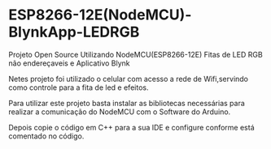 # ESP8266-12E(NodeMCU)-BlynkApp-LEDRGB
Projeto Open Source 
Utilizando NodeMCU(ESP8266-12E)
Fitas de LED RGB não endereçaveis
e Aplicativo Blynk

Netes projeto foi utilizado o celular com acesso a rede de Wifi,servindo como controle para a fita de led e efeitos.

Para utilizar este projeto basta instalar as bibliotecas necessárias para realizar a comunicação do NodeMCU com o Software do Arduino.

Depois copie o código em C++ para a sua IDE e configure conforme está comentado no código.
